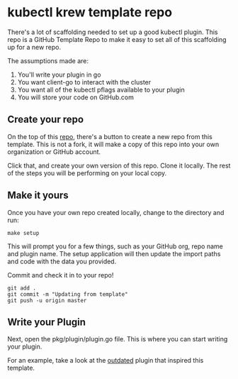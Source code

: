 # kubectl krew template repo

There's a lot of scaffolding needed to set up a good kubectl plugin. This repo is a GitHub Template Repo to make it easy to set all of this scaffolding up for a new repo.

The assumptions made are:
1. You'll write your plugin in go
2. You want client-go to interact with the cluster
3. You want all of the kubectl pflags available to your plugin
4. You will store your code on GitHub.com

## Create your repo

On the top of this [repo](https://github.com/replicatedhq/krew-plugin-template), there's a button to create a new repo from this template. This is not a fork, it will make a copy of this repo into your own organization or GitHub account. 

Click that, and create your own version of this repo. Clone it locally. The rest of the steps you will be performing on your local copy.

## Make it yours

Once you have your own repo created locally, change to the directory and run:

```shell
make setup
```

This will prompt you for a few things, such as your GitHub org, repo name and plugin name. The setup application will then update the import paths and code with the data you provided.

Commit and check it in to your repo!

```shell
git add .
git commit -m "Updating from template"
git push -u origin master
```

## Write your Plugin

Next, open the pkg/plugin/plugin.go file. This is where you can start writing your plugin.

For an example, take a look at the [outdated](https://github.com/replicatedhq/outdated) plugin that inspired this template.
